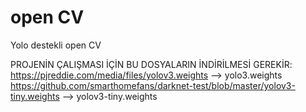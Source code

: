 # open CV
Yolo destekli open CV

 PROJENİN ÇALIŞMASI İÇİN BU DOSYALARIN İNDİRİLMESİ GEREKİR:
https://pjreddie.com/media/files/yolov3.weights --> yolo3.weights
https://github.com/smarthomefans/darknet-test/blob/master/yolov3-tiny.weights --> yolov3-tiny.weights
